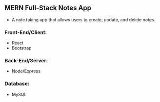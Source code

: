 ## MERN Full-Stack Notes App

- A note taking app that allows users to create, update, and delete notes.

### Front-End/Client:

- React
- Bootstrap

### Back-End/Server:

- Node/Express

### Database:

- MySQL
